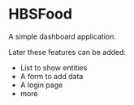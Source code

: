 # HBSFood

A simple dashboard application. 

Later these features can be added: 

- List to show entities
- A form to add data
- A login page 
- more 

